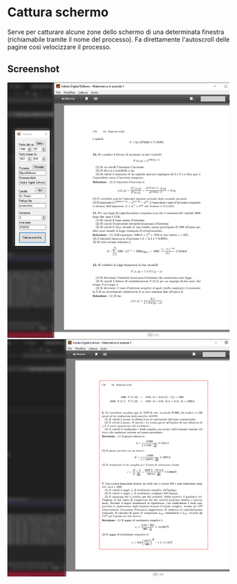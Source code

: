 # Cattura schermo
Serve per catturare alcune zone dello schermo di una determinata finestra (richiamabile tramite il nome del processo).
Fa direttamente l'autoscroll delle pagine così velocizzare il processo.

## Screenshot
![Screenshot app](https://github.com/archistico/CatturaSchermo/blob/main/screenshot-01.png)
![Selezione schermo](https://github.com/archistico/CatturaSchermo/blob/main/screenshot-02.png)